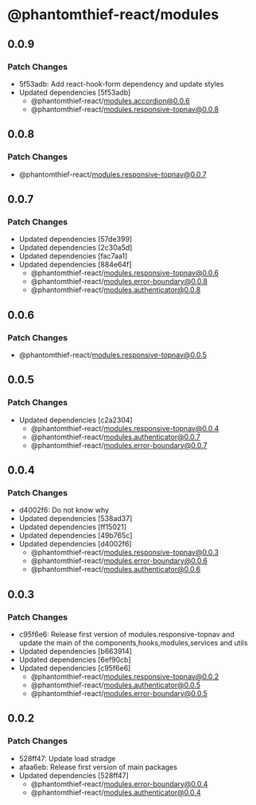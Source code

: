 # @phantomthief-react/modules

## 0.0.9

### Patch Changes

- 5f53adb: Add react-hook-form dependency and update styles
- Updated dependencies [5f53adb]
  - @phantomthief-react/modules.accordion@0.0.6
  - @phantomthief-react/modules.responsive-topnav@0.0.8

## 0.0.8

### Patch Changes

- @phantomthief-react/modules.responsive-topnav@0.0.7

## 0.0.7

### Patch Changes

- Updated dependencies [57de399]
- Updated dependencies [2c30a5d]
- Updated dependencies [fac7aa1]
- Updated dependencies [884e64f]
  - @phantomthief-react/modules.responsive-topnav@0.0.6
  - @phantomthief-react/modules.error-boundary@0.0.8
  - @phantomthief-react/modules.authenticator@0.0.8

## 0.0.6

### Patch Changes

- @phantomthief-react/modules.responsive-topnav@0.0.5

## 0.0.5

### Patch Changes

- Updated dependencies [c2a2304]
  - @phantomthief-react/modules.responsive-topnav@0.0.4
  - @phantomthief-react/modules.authenticator@0.0.7
  - @phantomthief-react/modules.error-boundary@0.0.7

## 0.0.4

### Patch Changes

- d4002f6: Do not know why
- Updated dependencies [538ad37]
- Updated dependencies [ff15021]
- Updated dependencies [49b765c]
- Updated dependencies [d4002f6]
  - @phantomthief-react/modules.responsive-topnav@0.0.3
  - @phantomthief-react/modules.error-boundary@0.0.6
  - @phantomthief-react/modules.authenticator@0.0.6

## 0.0.3

### Patch Changes

- c95f6e6: Release first version of modules.responsive-topnav and update the main of the components,hooks,modules,services and utils
- Updated dependencies [b663914]
- Updated dependencies [6ef90cb]
- Updated dependencies [c95f6e6]
  - @phantomthief-react/modules.responsive-topnav@0.0.2
  - @phantomthief-react/modules.authenticator@0.0.5
  - @phantomthief-react/modules.error-boundary@0.0.5

## 0.0.2

### Patch Changes

- 528ff47: Update load stradge
- afaa6eb: Release first version of main packages
- Updated dependencies [528ff47]
  - @phantomthief-react/modules.error-boundary@0.0.4
  - @phantomthief-react/modules.authenticator@0.0.4
